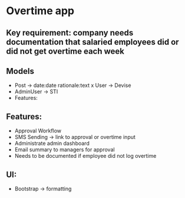 # Overtime app


## Key requirement: company needs documentation that salaried employees did or did not get overtime each week

## Models

- Post -> date:date rationale:text
x User -> Devise
- AdminUser -> STI
- Features:

## Features:

- Approval Workflow
- SMS Sending -> link to approval or overtime input
- Administrate admin dashboard
- Email summary to managers for approval
- Needs to be documented if employee did not log overtime

## UI:

- Bootstrap -> formatting
